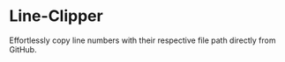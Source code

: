 # Line-Clipper
Effortlessly copy line numbers with their respective file path directly from GitHub.
